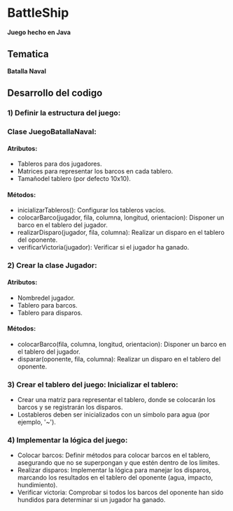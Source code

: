 # BattleShip
**Juego hecho en Java**

## Tematica
**Batalla Naval**

## Desarrollo del codigo
### 1) Definir la estructura del juego:
### Clase JuegoBatallaNaval:
#### Atributos: 
- Tableros para dos jugadores. 
- Matrices para representar los barcos en cada tablero. 
- Tamañodel tablero (por defecto 10x10). 
#### Métodos: 
- inicializarTableros(): Configurar los tableros vacíos. 
- colocarBarco(jugador, fila, columna, longitud, orientacion): Disponer un barco en el tablero del jugador. 
- realizarDisparo(jugador, fila, columna): Realizar un disparo en el tablero del oponente. 
- verificarVictoria(jugador): Verificar si el jugador ha ganado.
### 2) Crear la clase **Jugador**: 
#### Atributos: 
- Nombredel jugador. 
- Tablero para barcos. 
- Tablero para disparos. 
#### Métodos: 
- colocarBarco(fila, columna, longitud, orientacion): Disponer un barco en el tablero del jugador.
- disparar(oponente, fila, columna): Realizar un disparo en el tablero del oponente.
### 3) Crear el tablero del juego: Inicializar el tablero: 
- Crear una matriz para representar el tablero, donde se colocarán los barcos y se registrarán los disparos.
- Lostableros deben ser inicializados con un símbolo para agua (por ejemplo, '~').
### 4) Implementar la lógica del juego: 
- Colocar barcos: Definir métodos para colocar barcos en el tablero, asegurando que no se superpongan y que estén dentro de los límites.
- Realizar disparos: Implementar la lógica para manejar los disparos, marcando los resultados en el tablero del oponente (agua, impacto, hundimiento).
- Verificar victoria: Comprobar si todos los barcos del oponente han sido hundidos para determinar si un jugador ha ganado.
